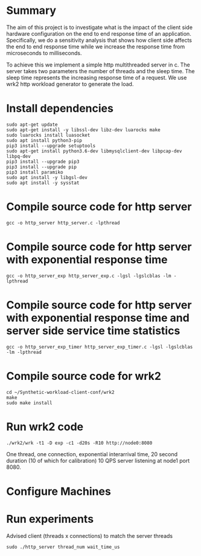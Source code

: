 # Summary

The aim of this project is to investigate what is the impact of the client side hardware configuration on the end to end response time of an application. Specifically, we do a sensitivity analysis that shows how client side affects the end to end response time while we increase the response time from microseconds to milliseconds. 

To achieve this we implement a simple http multithreaded server in c. The server takes two parameters the number of threads and the sleep time. The sleep time represents the increasing response time of a request. We use wrk2 http workload generator to generate the load.

# Install dependencies

```
sudo apt-get update
sudo apt-get install -y libssl-dev libz-dev luarocks make 
sudo luarocks install luasocket
sudo apt install python3-pip
pip3 install --upgrade setuptools
sudo apt-get install python3.6-dev libmysqlclient-dev libpcap-dev libpq-dev
pip3 install --upgrade pip3
pip3 install --upgrade pip
pip3 install paramiko
sudo apt install -y libgsl-dev
sudo apt install -y sysstat
```

# Compile source code for http server

```
gcc -o http_server http_server.c -lpthread
```

# Compile source code for http server with exponential response time
```
gcc -o http_server_exp http_server_exp.c -lgsl -lgslcblas -lm -lpthread
```

# Compile source code for http server with exponential response time and server side service time statistics
```
gcc -o http_server_exp_timer http_server_exp_timer.c -lgsl -lgslcblas -lm -lpthread
```

# Compile source code for wrk2
```
cd ~/Synthetic-workload-client-conf/wrk2
make
sudo make install
```
# Run wrk2 code
```
./wrk2/wrk -t1 -D exp -c1 -d20s -R10 http://node0:8080
```
One thread, one connection, exponential interarrival time, 20 second duration (10 of which for calibration) 10 QPS server listening at node1 port 8080.

# Configure Machines


# Run experiments

Advised client (threads x connections) to match the server threads
```
sudo ./http_server thread_num wait_time_us

```